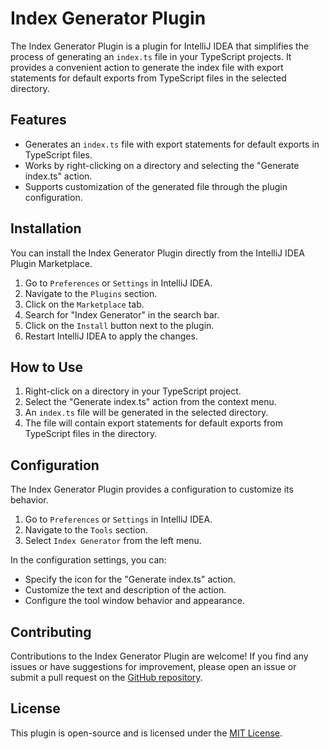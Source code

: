 # Index Generator Plugin

The Index Generator Plugin is a plugin for IntelliJ IDEA that simplifies the process of generating an `index.ts` file in your TypeScript projects. It provides a convenient action to generate the index file with export statements for default exports from TypeScript files in the selected directory.

## Features

- Generates an `index.ts` file with export statements for default exports in TypeScript files.
- Works by right-clicking on a directory and selecting the "Generate index.ts" action.
- Supports customization of the generated file through the plugin configuration.

## Installation

You can install the Index Generator Plugin directly from the IntelliJ IDEA Plugin Marketplace.

1. Go to `Preferences` or `Settings` in IntelliJ IDEA.
2. Navigate to the `Plugins` section.
3. Click on the `Marketplace` tab.
4. Search for "Index Generator" in the search bar.
5. Click on the `Install` button next to the plugin.
6. Restart IntelliJ IDEA to apply the changes.

## How to Use

1. Right-click on a directory in your TypeScript project.
2. Select the "Generate index.ts" action from the context menu.
3. An `index.ts` file will be generated in the selected directory.
4. The file will contain export statements for default exports from TypeScript files in the directory.

## Configuration

The Index Generator Plugin provides a configuration to customize its behavior.

1. Go to `Preferences` or `Settings` in IntelliJ IDEA.
2. Navigate to the `Tools` section.
3. Select `Index Generator` from the left menu.

In the configuration settings, you can:

- Specify the icon for the "Generate index.ts" action.
- Customize the text and description of the action.
- Configure the tool window behavior and appearance.

## Contributing

Contributions to the Index Generator Plugin are welcome! If you find any issues or have suggestions for improvement, please open an issue or submit a pull request on the [GitHub repository](https://github.com/your-username/index-generator-plugin).

## License

This plugin is open-source and is licensed under the [MIT License](https://opensource.org/licenses/MIT).
